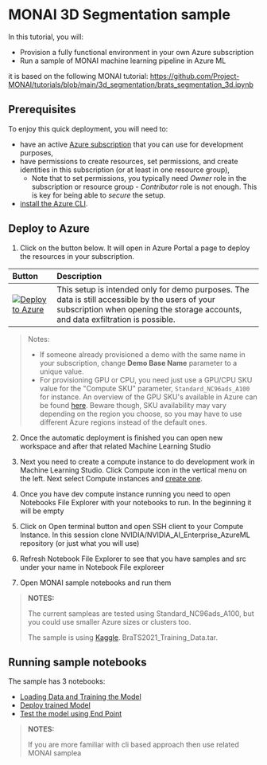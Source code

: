 # MONAI 3D Segmentation sample

In this tutorial, you will:

* Provision a fully functional environment in your own Azure subscription
* Run a sample of MONAI machine learning pipeline in Azure ML

it is based on the following MONAI tutorial: https://github.com/Project-MONAI/tutorials/blob/main/3d_segmentation/brats_segmentation_3d.ipynb

## Prerequisites

To enjoy this quick deployment, you will need to:

* have an active [Azure subscription](https://azure.microsoft.com) that you can use for development purposes,
* have permissions to create resources, set permissions, and create identities in this subscription (or at least in one resource group),
  * Note that to set permissions, you typically need _Owner_ role in the subscription or resource group - _Contributor_ role is not enough. This is key for being able to _secure_ the setup.
* [install the Azure CLI](https://learn.microsoft.com/en-us/cli/azure/install-azure-cli).

## Deploy to Azure

1. Click on the button below. It will open in Azure Portal a page to deploy the resources in your subscription.

| Button | Description |
| :-- | :-- |
| [![Deploy to Azure](https://aka.ms/deploytoazurebutton)](https://portal.azure.com/#create/Microsoft.Template/uri/https%3A%2F%2Fraw.githubusercontent.com%2FNVIDIA%2NVIDIA_AI_Enterprise_AzureML%2Fmain%2samples%2Fpython%2F3D-image-segmentation%2monai%2Fdeployment%2Farm%2Fmonai-setup.json) | This setup is intended only for demo purposes. The data is still accessible by the users of your subscription when opening the storage accounts, and data exfiltration is possible. |

> Notes:
>
> * If someone already provisioned a demo with the same name in your subscription, change **Demo Base Name** parameter to a unique value.
> * For provisioning GPU or CPU, you need just use a GPU/CPU SKU value for the "Compute SKU" parameter, `Standard_NC96ads_A100` for instance. An overview of the GPU SKU's available in Azure can be found [here](https://learn.microsoft.com/en-us/azure/virtual-machines/sizes-gpu). Beware though, SKU availability may vary depending on the region you choose, so you may have to use different Azure regions instead of the default ones.

2.  Once the automatic deployment is finished you can open new workspace
    and after that related Machine Learning Studio

3.  Next you need to create a compute instance to do development work in  Machine Learning Studio. Click Compute icon in the vertical menu on the left. Next
    select Compute instances and [create
    one](https://learn.microsoft.com/en-us/azure/machine-learning/how-to-create-manage-compute-instance?view=azureml-api-2&tabs=azure-studio).    
    
3.  Once you have dev compute instance running you need to open Notebooks File Explorer with your notebooks to run. In the beginning it will be empty

5.  Click on Open terminal button and open SSH client to your Compute Instance. In this session clone NVIDIA/NVIDIA_AI_Enterprise_AzureML repository (or just what you will use)

6. Refresh Notebook File Explorer to see that you have samples and src under your name in Notebook File exploreer

7. Open MONAI sample notebooks and run them

> **NOTES:**
>
> The current sampleas are tested using
> Standard_NC96ads_A100, but you could use smaller Azure sizes or clusters too.
>
> The sample is using [Kaggle](https://www.kaggle.com/datasets/dschettler8845/brats-2021-task1).
> BraTS2021_Training_Data.tar.

## Running sample notebooks 

The sample has 3 notebooks:

 - [Loading Data and Training the Model](./notebooks/load_and_train.ipynb)
 - [Deploy trained Model](./notebooks/deploy_model.ipynb)
 - [Test the model using End Point](./notebooks/test_model.ipynb)

> **NOTES:**
>
> If you are more familiar with cli based approach then use related MONAI samplea
